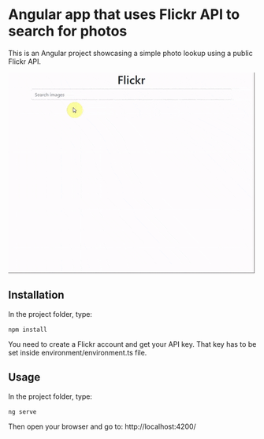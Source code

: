 # Angular app that uses Flickr API to search for photos

This is an Angular project showcasing a simple photo lookup using a public Flickr API.

![](demo.gif)

## Installation

In the project folder, type:
```
npm install
```

You need to create a Flickr account and get your API key.
That key has to be set inside environment/environment.ts file.

## Usage

In the project folder, type:
```
ng serve
```

Then open your browser and go to:
http://localhost:4200/
